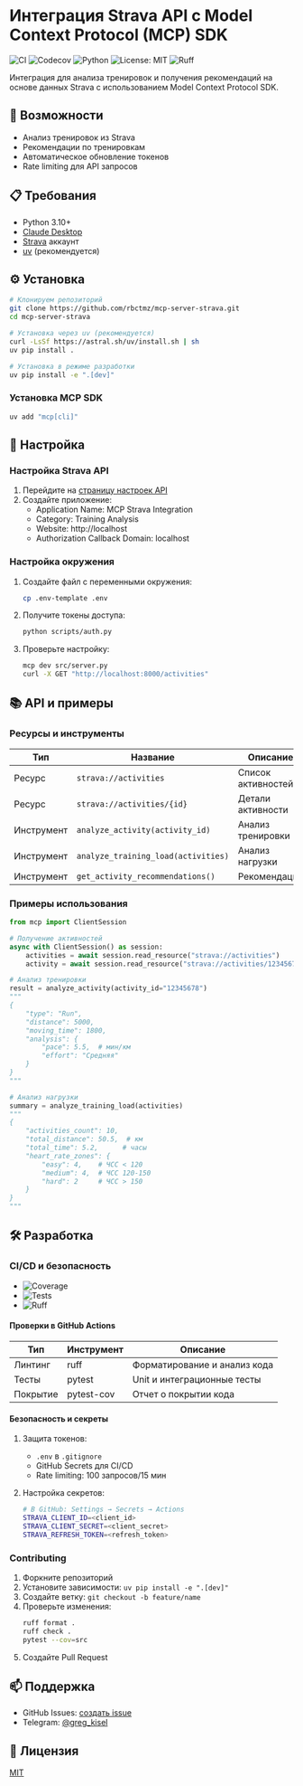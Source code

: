 # Интеграция Strava API с Model Context Protocol (MCP) SDK

![CI](https://github.com/rbctmz/mcp-server-strava/actions/workflows/ci.yml/badge.svg)
![Codecov](https://codecov.io/gh/rbctmz/mcp-server-strava/branch/main/graph/badge.svg)
![Python](https://img.shields.io/badge/python-3.10+-blue.svg)
![License: MIT](https://img.shields.io/badge/License-MIT-yellow.svg)
![Ruff](https://img.shields.io/badge/code%20style-ruff-000000.svg)

Интеграция для анализа тренировок и получения рекомендаций на основе данных Strava с использованием Model Context Protocol SDK.

## 🚀 Возможности

- Анализ тренировок из Strava
- Рекомендации по тренировкам
- Автоматическое обновление токенов
- Rate limiting для API запросов

## 📋 Требования

- Python 3.10+
- [Claude Desktop](https://claude.ai/desktop)
- [Strava](https://www.strava.com) аккаунт
- [uv](https://github.com/astral-sh/uv) (рекомендуется)

## ⚙️ Установка

```bash
# Клонируем репозиторий
git clone https://github.com/rbctmz/mcp-server-strava.git
cd mcp-server-strava

# Установка через uv (рекомендуется)
curl -LsSf https://astral.sh/uv/install.sh | sh
uv pip install .

# Установка в режиме разработки
uv pip install -e ".[dev]"
```

### Установка MCP SDK

```bash
uv add "mcp[cli]"
```

## 🔧 Настройка 

### Настройка Strava API

1. Перейдите на [страницу настроек API](https://www.strava.com/settings/api)
2. Создайте приложение:
   - Application Name: MCP Strava Integration
   - Category: Training Analysis
   - Website: http://localhost
   - Authorization Callback Domain: localhost

### Настройка окружения

1. Создайте файл с переменными окружения:
   ```bash
   cp .env-template .env
   ```

2. Получите токены доступа:
   ```bash
   python scripts/auth.py
   ```

3. Проверьте настройку:
   ```bash
   mcp dev src/server.py
   curl -X GET "http://localhost:8000/activities"
   ```

## 📚 API и примеры

### Ресурсы и инструменты

| Тип | Название | Описание |
|-----|----------|----------|
| Ресурс | `strava://activities` | Список активностей |
| Ресурс | `strava://activities/{id}` | Детали активности |
| Инструмент | `analyze_activity(activity_id)` | Анализ тренировки |
| Инструмент | `analyze_training_load(activities)` | Анализ нагрузки |
| Инструмент | `get_activity_recommendations()` | Рекомендации |

### Примеры использования

```python
from mcp import ClientSession

# Получение активностей
async with ClientSession() as session:
    activities = await session.read_resource("strava://activities")
    activity = await session.read_resource("strava://activities/12345678")

# Анализ тренировки
result = analyze_activity(activity_id="12345678")
"""
{
    "type": "Run",
    "distance": 5000,
    "moving_time": 1800,
    "analysis": {
        "pace": 5.5,  # мин/км
        "effort": "Средняя"
    }
}
"""

# Анализ нагрузки
summary = analyze_training_load(activities)
"""
{
    "activities_count": 10,
    "total_distance": 50.5,  # км
    "total_time": 5.2,      # часы
    "heart_rate_zones": {
        "easy": 4,    # ЧСС < 120
        "medium": 4,  # ЧСС 120-150
        "hard": 2     # ЧСС > 150
    }
}
"""
```

## 🛠 Разработка

### CI/CD и безопасность

- ![Coverage](https://img.shields.io/badge/coverage-69%25-yellow.svg)
- ![Tests](https://img.shields.io/badge/tests-12%20passed-green.svg)
- ![Ruff](https://img.shields.io/badge/code%20style-ruff-000000.svg)

#### Проверки в GitHub Actions

| Тип | Инструмент | Описание |
|-----|------------|-----------|
| Линтинг | ruff | Форматирование и анализ кода |
| Тесты | pytest | Unit и интеграционные тесты |
| Покрытие | pytest-cov | Отчет о покрытии кода |

#### Безопасность и секреты

1. Защита токенов:
   - `.env` в `.gitignore`
   - GitHub Secrets для CI/CD
   - Rate limiting: 100 запросов/15 мин

2. Настройка секретов:
   ```bash
   # В GitHub: Settings → Secrets → Actions
   STRAVA_CLIENT_ID=<client_id>
   STRAVA_CLIENT_SECRET=<client_secret>
   STRAVA_REFRESH_TOKEN=<refresh_token>
   ```

### Contributing

1. Форкните репозиторий
2. Установите зависимости: `uv pip install -e ".[dev]"`
3. Создайте ветку: `git checkout -b feature/name`
4. Проверьте изменения:
   ```bash
   ruff format .
   ruff check .
   pytest --cov=src
   ```
5. Создайте Pull Request

## 📫 Поддержка

- GitHub Issues: [создать issue](https://github.com/rbctmz/mcp-server-strava/issues)
- Telegram: [@greg_kisel](https://t.me/greg_kisel)

## 📄 Лицензия

[MIT](LICENSE)
